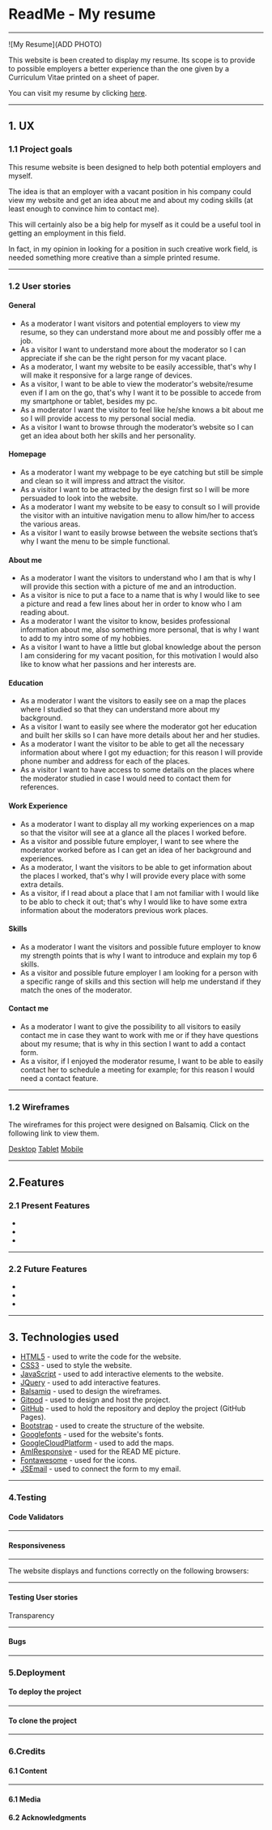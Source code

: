 # ReadMe - My resume
----------------------

![My Resume](ADD PHOTO)

This website is been created to display my resume.
Its scope is to provide to possible employers a better experience than the one given by a Curriculum Vitae
printed on a sheet of paper.

You can visit my resume by clicking [here](https://fral96.github.io/Milestone-2/).

--------------------------------------------------------------------------------------------------------------------------------------
## 1. UX

### 1.1 Project goals

This resume website is been designed to help both potential employers and myself.

The idea is that an employer with a vacant position in his company could view my website
and get an idea about me and about my coding skills (at least enough to convince him to contact me).

This will certainly also be a big help for myself as it could be a useful tool in getting an employment in this field.

In fact, in my opinion in looking for a position in such creative work field, is needed something more creative than a simple printed resume.

----------------------------------------------------------------------------------------------------------------------------------------------

### 1.2 User stories

#### General

* As a moderator I want visitors and potential employers to view my resume, so they can understand more about me and possibly offer me a job.
* As a visitor I want to understand more about the moderator so I can appreciate if she can be the right person for my vacant place.
* As a moderator, I want my website to be easily accessible, that's why I will make it responsive for a large range of devices.
* As a visitor, I want to be able to view the moderator's website/resume even if I am on the go, that's why I want it to be possible to accede from my smartphone or tablet, besides my pc.
* As a moderator I want the visitor to feel like he/she knows a bit about me so I will provide access to my personal social media.
* As a visitor I want to browse through the moderator’s website so I can get an idea about both her skills and her personality.

#### Homepage

* As a moderator I want my webpage to be eye catching but still be simple and clean so it will impress and attract the visitor. 
* As a visitor I want to be attracted by the design first so I will be more persuaded to look into the website.
* As a moderator I want my website to be easy to consult so I will provide the visitor with an intuitive navigation menu to allow him/her to access the various areas.
* As a visitor I want to easily browse between the website sections that’s why I want the menu to be simple functional.

#### About me

* As a moderator I want the visitors to understand who I am that is why I will provide this section with a picture of me and an introduction.
* As a visitor is nice to put a face to a name that is why I would like to see a picture and read a few lines about her in order to know who I am reading about.
* As a moderator I want the visitor to know, besides professional information about me, also something more personal, that is why I want to add to my intro some of my hobbies.
* As a visitor I want to have a little but global knowledge about the person I am considering for my vacant position, for this motivation I would also like to know what her passions and her interests are.

#### Education

* As a moderator I want the visitors to easily see on a map the places where I studied so that they can understand more about my background.
* As a visitor I want to easily see where the moderator got her education and built her skills so I can have more details about her and her studies.
* As a moderator I want the visitor to be able to get all the necessary information about where I got my eduaction; for this reason I will provide phone number and address for each of the places.
* As a visitor I want to have access to some details on the places where the moderator studied in case I would need to contact them for references.

#### Work Experience

* As a moderator I want to display all my working experiences on a map so that the visitor will see at a glance all the places I worked before.
* As a visitor and possible future employer, I want to see where the moderator worked before as I can get an idea of her background and experiences.
* As a moderator, I want the visitors to be able to get information about the places I worked, that's why I will provide every place with some extra details.
* As a visitor, if I read about a place that I am not familiar with I would like to be ablo to check it out; that's why I would like to have some extra information about the moderators previous work places.

#### Skills

* As a moderator I want the visitors and possible future employer to know my strength points that is why I want to introduce and explain my top 6 skills.
* As a visitor and possible future employer I am looking for a person with a specific range of skills and this section will help me understand if they match the ones of the moderator.

#### Contact me

* As a moderator I want to give the possibility to all visitors to easily contact me in case they want to work with me or if they have questions about my resume; that is why in this section I want to add a contact form.
* As a visitor, if I enjoyed the moderator resume, I want to be able to easily contact her to schedule a meeting for example; for this reason I would need a contact feature.

-------------------------------------------------------------------------------------------------------------------------------------------------------

### 1.2 Wireframes

The wireframes for this project were designed on Balsamiq.
Click on the following link to view them.

[Desktop](./assets/wireframes/desktop-wireframe.pdf)
[Tablet](./assets/wireframes/tablet-wireframe.pdf)
[Mobile](./assets/wireframes/mobile-wireframe.pdf)

------------------------------------------

## 2.Features

### 2.1 Present Features

* 
* 
* 

---------------------------------------------------------------------------------------------------------------------------

### 2.2 Future Features

* 
* 
* 

------------------------------------------------------------------------------------

## 3. Technologies used

* [HTML5](https://en.wikipedia.org/wiki/HTML5) - used to write the code for the website.
* [CSS3](https://en.wikipedia.org/wiki/CSS) - used to style the website.
* [JavaScript](https://en.wikipedia.org/wiki/JavaScript) - used to add interactive elements to the website.
* [JQuery](https://jquery.com/) - used to add interactive features.
* [Balsamiq](https://balsamiq.com/) - used to design the wireframes.
* [Gitpod](https://www.gitpod.io/) - used to design and host the project.
* [GitHub](https://github.com/) - used to hold the repository and deploy the project (GitHub Pages).
* [Bootstrap](https://getbootstrap.com/) - used to create the structure of the website.
* [Googlefonts](https://fonts.google.com/) - used for the website's fonts.
* [GoogleCloudPlatform](https://en.wikipedia.org/wiki/Google_Cloud_Platform) - used to add the maps.
* [AmIResponsive](http://ami.responsivedesign.is/#) - used for the READ ME picture.
* [Fontawesome](https://fontawesome.com/) - used for the icons.
* [JSEmail](https://www.emailjs.com/) - used to connect the form to my email.

-----------------------------------------------------------

### 4.Testing

#### Code Validators



-------------------------------------------------------------

#### Responsiveness



-----------------------------------------------------------------------------------------

The website displays and functions correctly on the following browsers:


------------------------------------------------------------------------

#### Testing User stories

Transparency


--------------------------------------------------------------------------

#### Bugs




---------------------------------------------------------------------------


### 5.Deployment

#### To deploy the project



--------------------------------------------------------------------

#### To clone the project



-------------------------------------------

### 6.Credits

#### 6.1 Content 



-------------------------------------------------------------------

#### 6.1 Media



#### 6.2 Acknowledgments

